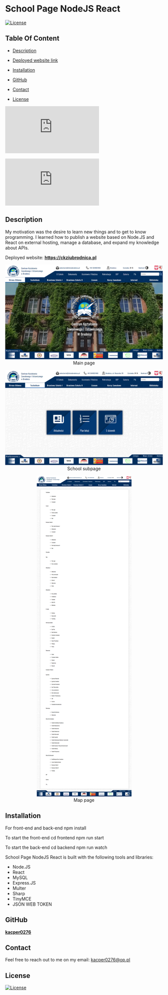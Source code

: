 # School Page NodeJS React

[![License](https://img.shields.io/static/v1?label=License&message=MIT&color=blue&?style=plastic&logo=appveyor)](https://opensource.org/license/MIT)

## Table Of Content

- [Description](#description)
- [Deployed website link](#deployedWebsite)
- [Installation](#installation)

- [GitHub](#github)
- [Contact](#contact)
- [License](#license)

![GitHub repo size](https://img.shields.io/github/repo-size/kacper0276/Strona_Szkoly-React-Node.JS?style=plastic)

![GitHub top language](https://img.shields.io/github/languages/top/kacper0276/Strona_Szkoly-React-Node.JS?style=plastic)

## Description

My motivation was the desire to learn new things and to get to know programming. I learned how to publish a website based on Node.JS and React on external hosting, manage a database, and expand my knowledge about APIs.

<p>Deployed website: <strong><a href="https://ckziubrodnica.pl">https://ckziubrodnica.pl</a></strong>

<p align="center">
  <img alt="Main Page" [Screenshot] src="./screenshots/ckziu_glowna.png"><br>
Main page
</p>
<p align="center">
  <img alt="School subpage" [Screenshot] src="./screenshots/ckziu_zakladka_technikum.png"><br>
  School subpage
</p>
<p align="center">
  <img alt="Map page" [Screenshot] src="./screenshots/ckziu_mapa.png"><br>
Map page
</p>

## Installation

For front-end and back-end
npm install

To start the front-end
cd frontend
npm run start

To start the back-end
cd backend
npm run watch

School Page NodeJS React is built with the following tools and libraries: <ul><li>Node.JS</li> <li>React</li> <li>MySQL</li> <li>Express.JS</li> <li>Multer</li> <li>Sharp</li> <li>TinyMCE</li> <li>JSON WEB TOKEN</li></ul>

## GitHub

<a href="https://github.com/kacper0276"><strong>kacper0276</a></strong>

## Contact

Feel free to reach out to me on my email:
kacper0276@op.pl

## License

[![License](https://img.shields.io/static/v1?label=Licence&message=MIT&color=blue)](https://opensource.org/license/MIT)
